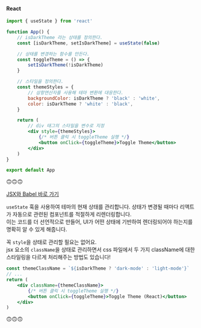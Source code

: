 #### React

```jsx
import { useState } from 'react'

function App() {
    // isDarkTheme 라는 상태를 정의한다.
    const [isDarkTheme, setIsDarkTheme] = useState(false)

    // 상태를 변경하는 함수를 만든다.
    const toggleTheme = () => {
        setIsDarkTheme(!isDarkTheme)
    }

    // 스타일을 정의한다.
    const themeStyles = {
        // 삼항연산자를 사용해 테마 변환에 대응한다.
        backgroundColor: isDarkTheme ? 'black' : 'white',
        color: isDarkTheme ? 'white' : 'black',
    }

    return (
        // div 태그의 스타일을 변수로 지정
        <div style={themeStyles}>
            {/* 버튼 클릭 시 toggleTheme 실행 */}
            <button onClick={toggleTheme}>Toggle Theme</button>
        </div>
    )
}

export default App
```

🙃🙃🙃

[JSX와 Babel 바로 가기](https://babeljs.io/repl#?browsers=defaults%2C%20not%20ie%2011%2C%20not%20ie_mob%2011&build=&builtIns=false&corejs=3.21&spec=false&loose=false&code_lz=MYewdgzgLgBAggmBeGAKAlMgfDA3gKBiJgCcBTKAVxLDUOIEgAeAEwEsA3Le44pgByz8AhiWEBzMfwAWTAPSCefOey5L0-AL5A&debug=false&forceAllTransforms=false&modules=false&shippedProposals=false&circleciRepo=&evaluate=false&fileSize=false&timeTravel=false&sourceType=module&lineWrap=true&presets=env%2Creact%2Cstage-2&prettier=false&targets=&version=7.24.4&externalPlugins=&assumptions=%7B%7D)

`useState` 훅을 사용하여 테마의 현재 상태를 관리합니다.
상태가 변경될 때마다 리액트가 자동으로 관련된 컴포넌트를 적절하게 리렌더링합니다.  
이는 코드를 더 선언적으로 만들어, UI가 어떤 상태에 기반하여 렌더링되어야 하는지를 명확히 알 수 있게 해줍니다.

꼭 `style`을 상태로 관리할 필요는 없어요.  
jsx 요소의 `className`을 상태로 관리하면서 css 파일에서 두 가지 className에 대한 스타일링을 다르게 처리해주는 방법도 있습니다!

```jsx
const themeClassName = `${isDarkTheme ? 'dark-mode' : 'light-mode'}`
// ...
return (
    <div className={themeClassName}>
        {/* 버튼 클릭 시 toggleTheme 실행 */}
        <button onClick={toggleTheme}>Toggle Theme (React)</button>
    </div>
)
```

🙃🙃🙃

